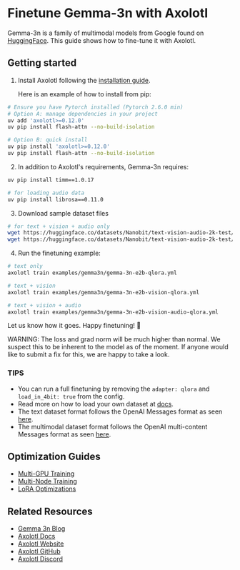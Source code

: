 # Finetune Gemma-3n with Axolotl

Gemma-3n is a family of multimodal models from Google found on [HuggingFace](https://huggingface.co/collections/google/gemma-3n-685065323f5984ef315c93f4). This guide shows how to fine-tune it with Axolotl.

## Getting started

1. Install Axolotl following the [installation guide](https://docs.axolotl.ai/docs/installation.html).

    Here is an example of how to install from pip:

```bash
# Ensure you have Pytorch installed (Pytorch 2.6.0 min)
# Option A: manage dependencies in your project
uv add 'axolotl>=0.12.0'
uv pip install flash-attn --no-build-isolation

# Option B: quick install
uv pip install 'axolotl>=0.12.0'
uv pip install flash-attn --no-build-isolation
```

2. In addition to Axolotl's requirements, Gemma-3n requires:

```bash
uv pip install timm==1.0.17

# for loading audio data
uv pip install librosa==0.11.0
```

3. Download sample dataset files

```bash
# for text + vision + audio only
wget https://huggingface.co/datasets/Nanobit/text-vision-audio-2k-test/resolve/main/African_elephant.jpg
wget https://huggingface.co/datasets/Nanobit/text-vision-audio-2k-test/resolve/main/En-us-African_elephant.oga
```

4. Run the finetuning example:

```bash
# text only
axolotl train examples/gemma3n/gemma-3n-e2b-qlora.yml

# text + vision
axolotl train examples/gemma3n/gemma-3n-e2b-vision-qlora.yml

# text + vision + audio
axolotl train examples/gemma3n/gemma-3n-e2b-vision-audio-qlora.yml
```

Let us know how it goes. Happy finetuning! 🚀

WARNING: The loss and grad norm will be much higher than normal. We suspect this to be inherent to the model as of the moment. If anyone would like to submit a fix for this, we are happy to take a look.

### TIPS

- You can run a full finetuning by removing the `adapter: qlora` and `load_in_4bit: true` from the config.
- Read more on how to load your own dataset at [docs](https://docs.axolotl.ai/docs/dataset_loading.html).
- The text dataset format follows the OpenAI Messages format as seen [here](https://docs.axolotl.ai/docs/dataset-formats/conversation.html#chat_template).
- The multimodal dataset format follows the OpenAI multi-content Messages format as seen [here](https://docs.axolotl.ai/docs/multimodal.html#dataset-format).

## Optimization Guides

- [Multi-GPU Training](https://docs.axolotl.ai/docs/multi-gpu.html)
- [Multi-Node Training](https://docs.axolotl.ai/docs/multi-node.html)
- [LoRA Optimizations](https://docs.axolotl.ai/docs/lora_optims.html)

## Related Resources

- [Gemma 3n Blog](https://ai.google.dev/gemma/docs/gemma-3n)
- [Axolotl Docs](https://docs.axolotl.ai)
- [Axolotl Website](https://axolotl.ai)
- [Axolotl GitHub](https://github.com/axolotl-ai-cloud/axolotl)
- [Axolotl Discord](https://discord.gg/7m9sfhzaf3)
